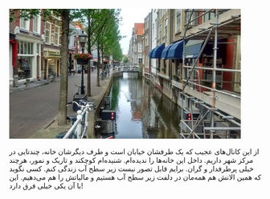 <!-- 
.. title: پیاده‌روی در دلفت-عصر هفده جون دوهزار و پانزده
.. slug: 2015-06-17-lopen-in-delft
.. date: 2015-06-17 20:14:00 UTC+02:00
.. tags: 
.. category: پیاده‌روی در دلفت
.. link: 
.. description: 
.. type: text
-->

![delft](/20150617_delft_small.jpg)

از این کانال‌های عجیب که یک طرفشان خیابان است و طرف دیگرشان خانه، چندتایی در مرکز شهر داریم. داخل این خانه‌ها را ندیده‌ام. شنیده‌ام کوچکند و تاریک و نمور، هرچند خیلی پرطرفدار و گران. برایم قابل تصور نیست زیر سطح آب زندگی کنم. کسی نگوید که همین الانش هم همه‌مان در دلفت زیر سطح آب هستیم و مالیاتش را هم می‌دهیم. این با آن یکی خیلی فرق دارد!
